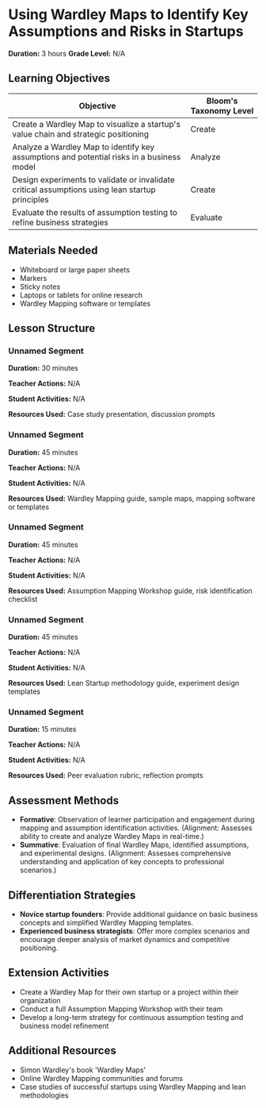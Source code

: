 # Using Wardley Maps to Identify Key Assumptions and Risks in Startups

**Duration:** 3 hours **Grade Level:** N/A

## Learning Objectives

| Objective | Bloom's Taxonomy Level |
|-----------|-------------------------|
| Create a Wardley Map to visualize a startup's value chain and strategic positioning | Create |
| Analyze a Wardley Map to identify key assumptions and potential risks in a business model | Analyze |
| Design experiments to validate or invalidate critical assumptions using lean startup principles | Create |
| Evaluate the results of assumption testing to refine business strategies | Evaluate |

## Materials Needed
* Whiteboard or large paper sheets
* Markers
* Sticky notes
* Laptops or tablets for online research
* Wardley Mapping software or templates

## Lesson Structure
### Unnamed Segment
**Duration:** 30 minutes

**Teacher Actions:** N/A

**Student Activities:** N/A

**Resources Used:** Case study presentation, discussion prompts

### Unnamed Segment
**Duration:** 45 minutes

**Teacher Actions:** N/A

**Student Activities:** N/A

**Resources Used:** Wardley Mapping guide, sample maps, mapping software or templates

### Unnamed Segment
**Duration:** 45 minutes

**Teacher Actions:** N/A

**Student Activities:** N/A

**Resources Used:** Assumption Mapping Workshop guide, risk identification checklist

### Unnamed Segment
**Duration:** 45 minutes

**Teacher Actions:** N/A

**Student Activities:** N/A

**Resources Used:** Lean Startup methodology guide, experiment design templates

### Unnamed Segment
**Duration:** 15 minutes

**Teacher Actions:** N/A

**Student Activities:** N/A

**Resources Used:** Peer evaluation rubric, reflection prompts

## Assessment Methods
* **Formative**: Observation of learner participation and engagement during mapping and assumption identification activities. (Alignment: Assesses ability to create and analyze Wardley Maps in real-time.)
* **Summative**: Evaluation of final Wardley Maps, identified assumptions, and experimental designs. (Alignment: Assesses comprehensive understanding and application of key concepts to professional scenarios.)

## Differentiation Strategies
* **Novice startup founders**: Provide additional guidance on basic business concepts and simplified Wardley Mapping templates.
* **Experienced business strategists**: Offer more complex scenarios and encourage deeper analysis of market dynamics and competitive positioning.

## Extension Activities
* Create a Wardley Map for their own startup or a project within their organization
* Conduct a full Assumption Mapping Workshop with their team
* Develop a long-term strategy for continuous assumption testing and business model refinement

## Additional Resources
* Simon Wardley's book 'Wardley Maps'
* Online Wardley Mapping communities and forums
* Case studies of successful startups using Wardley Mapping and lean methodologies
